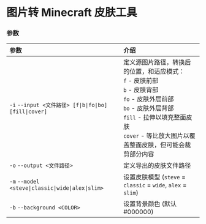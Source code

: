 # 图片转 Minecraft 皮肤工具

### 参数
| 参数                                                 | 介绍                                                                                                                                                               |
|:---------------------------------------------------|:-----------------------------------------------------------------------------------------------------------------------------------------------------------------|
| `-i` `--input <文件路径> [f\|b\|fo\|bo] [fill\|cover]` | 定义源图片路径，转换后的位置，和适应模式：<br/> `f` - 皮肤前部 <br/> `b` - 皮肤背部 <br/> `fo` - 皮肤外层前部 <br/> `bo` - 皮肤外层背部 <br/> `fill` - 拉伸以填充整面皮肤 <br/> `cover` - 等比放大图片以覆盖整面皮肤，但可能会裁剪部分内容 |
| `-o` `--output <文件路径>`                             | 定义导出的皮肤文件路径                                                                                                                                                      |
| `-m` `--model <steve\|classic\|wide\|alex\|slim>`  | 设置皮肤模型 (`steve` = `classic` = `wide`, `alex` = `slim`)                                                                                                           |                |
| `-b` `--background <COLOR>`                        | 设置背景颜色 (默认#000000)                                                                                                                                               |
